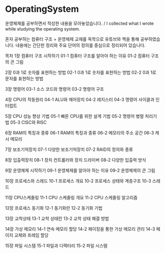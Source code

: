 # OperatingSystem
운영체제를 공부하면서 작성한 내용을 모아놓았습니다. / I collected what I wrote while studying the operating system.

혼자 공부하는 컴퓨터 구조 + 운영체제 교재를 독학으로 유튜브와 책을 통해 공부하였습니다.
내용에는 간단한 정리와 주요 단어의 정의를 중심으로 정리되어 있습니다.

목차
1장 컴퓨터 구조 시작하기
01-1 컴퓨터 구조를 알아야 하는 이유
01-2 컴퓨터 구조의 큰 그림

2장 0과 1로 숫자를 표현하는 방법
02-1 0과 1로 숫자를 표현하는 방법
02-2 0과 1로 문자를 표현하는 방법

3장 명령어
03-1 소스 코드와 명령어
03-2 명령어 구조

4장 CPU의 작동원리
04-1 ALU와 제어장치
04-2 레지스터
04-3 명령어 사이클과 인터럽트

5장 CPU 성능 향상 기법
05-1 빠른 CPU를 위한 설계 기법
05-2 명령어 병렬 처리기법
05-3 CISC와 RISC

6장 RAM의 특징과 종류
06-1 RAM의 특징과 종류
06-2 메모리의 주소 공간
06-3 캐시 메모리

7장 보조기억장치
07-1 다양한 보조기억장치
07-2 RAID의 정의와 종류

8장 입출력장치
08-1 장치 컨트롤러와 장치 드라이버
08-2 다양한 입출력 방식

9장 운영체제 시작하기
09-1 운영체제를 알아야 하는 이유
09-2 운영체제의 큰 그림

10장 프로세스와 스레드
10-1 프로세스 개요
10-2 프로세스 상태와 계층구조
10-3 스레드

11장 CPU스케줄링
11-1 CPU 스케줄링 개요
11-2 CPU 스케줄링 알고리즘

12장 프로세스 동기화
12-1 동기화란
12-2 동기화 기법

13장 교착상태
13-1 교착 상태란
13-2 교착 상태 해결 방법

14장 가상 메모리
14-1 연속 메모리 할당
14-2 페이징을 통한 가상 메모리 관리
14-3 페이지 교체와 프레임 할당

15장 파일 시스템
15-1 파일과 디렉터리
15-2 파일 시스템